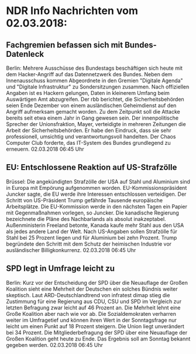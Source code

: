 # NDR Info Nachrichten vom 02.03.2018:


## Fachgremien befassen sich mit Bundes-Datenleck
Berlin: Mehrere Ausschüsse des Bundestags beschäftigen sich heute mit dem Hacker-Angriff auf das Datennetzwerk des Bundes. Neben dem Innenausschuss kommen Abgeordnete in den Gremien "Digitale Agenda" und "Digitale Infrastruktur" zu Sondersitzungen zusammen. Nach offiziellen Angaben ist es Hackern gelungen, Daten in kleinerem Umfang beim Auswärtigen Amt abzugreifen. Der rbb berichtet, die Sicherheitsbehörden seien Ende Dezember von einem ausländischen Geheimdienst auf den Angriff aufmerksam gemacht worden. Zu dem Zeitpunkt soll die Attacke bereits seit etwa einem Jahr in Gang gewesen sein. Der innenpolitische Sprecher der Unionsfraktion, Mayer, verteidigte in mehreren Zeitungen die Arbeit der Sicherheitsbehörden. Er habe den Eindruck, dass sie sehr professionell, umsichtig und verantwortungsvoll handelten. Der Chaos Computer Club forderte, das IT-System des Bundes grundlegend zu erneuern. 02.03.2018 06:45 Uhr 

## EU: Entschlossene Reaktion auf US-Strafzölle
Brüssel: Die angekündigten Strafzölle der USA auf Stahl und Aluminium	sind in Europa mit Empörung aufgenommen worden. EU-Kommissionspräsident Juncker sagte, die EU werde ihre Interessen entschlossen verteidigen. Der Schritt von US-Präsident Trump gefährde Tausende europäische Arbeitsplätze. Die EU-Kommission werde in den nächsten Tagen ein Papier mit Gegenmaßnahmen vorlegen, so Juncker. Die kanadische Regierung bezeichnete die Pläne des Nachbarlands als absolut inakzeptabel. Außenministerin Freeland betonte, Kanada kaufe mehr Stahl aus den USA als jedes andere Land der Welt. Nach US-Angaben sollen Strafzölle für Stahl bei 25 Prozent liegen und für Aluminium bei zehn Prozent. Trump begründete den Schritt mit dem Schutz der heimischen Industrie vor ausländischer Billigkonkurrenz. 02.03.2018 06:45 Uhr 

## SPD legt in Umfrage leicht zu
Berlin: Kurz vor der Entscheidung der SPD über die Neuauflage der Großen Koalition sieht eine Mehrheit der Deutschen ein solches Bündnis weiter skeptisch. Laut ARD-Deutschlandtrend von infratest dimap stieg die Zustimmung für eine Regierung aus CDU, CSU und SPD im Vergleich zur letzten Befragung zwar leicht auf 46 Prozent an. Die Mehrheit lehnt eine Große Koalition aber nach wie vor ab. Die Sozialdemokraten verharren weiter im Umfragetief und können ihren Wert in der Sonntagsfrage nur leicht um einen Punkt auf 18 Prozent steigern. Die Union liegt unverändert bei 34 Prozent. Die Mitgliederbefragung der SPD über eine Neuauflage der Großen Koalition geht heute zu Ende. Das Ergebnis soll am Sonntag bekannt gegeben werden. 02.03.2018 06:45 Uhr 
